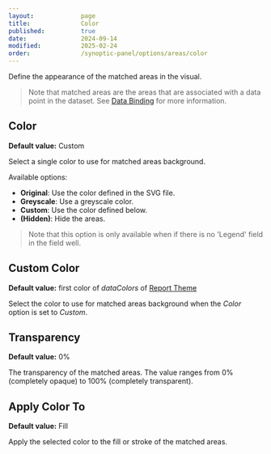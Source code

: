 ```yaml
---
layout:             page
title:              Color
published:          true
date:               2024-09-14
modified:           2025-02-24
order:              /synoptic-panel/options/areas/color
---
```


Define the appearance of the matched areas in the visual. 

> Note that matched areas are the areas that are associated with a data point in the dataset. See [Data Binding](../../concepts/data-binding.md) for more information.

## Color

**Default value:** Custom

Select a single color to use for matched areas background. 

Available options:

- **Original**: Use the color defined in the SVG file.
- **Greyscale**: Use a greyscale color.
- **Custom**: Use the color defined below.
- **(Hidden)**: Hide the areas.

> Note that this option is only available when if there is no 'Legend' field in the field well.

## Custom Color

**Default value:** first color of *dataColors* of [Report Theme](../../features/themes.md)

Select the color to use for matched areas background when the *Color* option is set to *Custom*.

## Transparency

**Default value:** 0%

The transparency of the matched areas. The value ranges from 0% (completely opaque) to 100% (completely transparent).

## Apply Color To

**Default value:** Fill

Apply the selected color to the fill or stroke of the matched areas.
